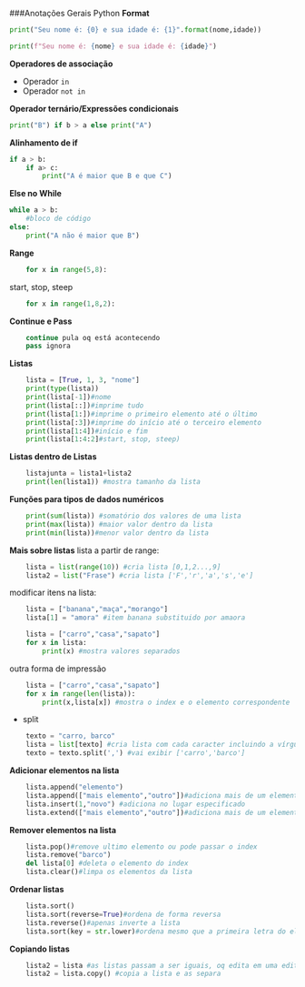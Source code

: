###Anotações Gerais Python
**Format**
~~~python
print("Seu nome é: {0} e sua idade é: {1}".format(nome,idade))
~~~
~~~python
print(f"Seu nome é: {nome} e sua idade é: {idade}")
~~~

**Operadores de associação**
* Operador `in` 
* Operador `not in` 

**Operador ternário/Expressões condicionais**
~~~python
print("B") if b > a else print("A")

~~~
**Alinhamento de if**
~~~python
if a > b:
    if a> c:
        print("A é maior que B e que C")
~~~

**Else no While**
~~~python
while a > b:
    #bloco de código
else:
    print("A não é maior que B")
~~~

**Range**
~~~python
    for x in range(5,8):
~~~
start, stop, steep 
~~~python
    for x in range(1,8,2):
~~~

**Continue e Pass**
~~~python
    continue pula oq está acontecendo 
    pass ignora 
~~~

**Listas**
~~~python
    lista = [True, 1, 3, "nome"] 
    print(type(lista))
    print(lista[-1])#nome
    print(lista[::])#imprime tudo
    print(lista[1:])#imprime o primeiro elemento até o último
    print(lista[:3])#imprime do início até o terceiro elemento
    print(lista[1:4])#início e fim
    print(lista[1:4:2]#start, stop, steep)
~~~

**Listas dentro de Listas**
~~~python
    listajunta = lista1+lista2
    print(len(lista1)) #mostra tamanho da lista
~~~

**Funções para tipos de dados numéricos**
~~~python
    print(sum(lista)) #somatório dos valores de uma lista
    print(max(lista)) #maior valor dentro da lista
    print(min(lista))#menor valor dentro da lista
~~~
**Mais sobre listas**
lista a partir de range:
~~~python
    lista = list(range(10)) #cria lista [0,1,2...,9]
    lista2 = list("Frase") #cria lista ['F','r','a','s','e']
~~~
modificar itens na lista: 
~~~python
    lista = ["banana","maça","morango"]
    lista[1] = "amora" #item banana substituido por amaora 
~~~
~~~python
    lista = ["carro","casa","sapato"]
    for x in lista:
        print(x) #mostra valores separados
~~~
outra forma de impressão
~~~python
    lista = ["carro","casa","sapato"]
    for x in range(len(lista)):
        print(x,lista[x]) #mostra o index e o elemento correspondente
~~~
* split
~~~python
    texto = "carro, barco"
    lista = list[texto] #cria lista com cada caracter incluindo a vírgula
    texto = texto.split(',') #vai exibir ['carro','barco']
~~~
**Adicionar elementos na lista**
~~~python
    lista.append("elemento")
    lista.append(["mais elemento","outro"])#adiciona mais de um elemento como uma lista
    lista.insert(1,"novo") #adiciona no lugar especificado
    lista.extend(["mais elemento","outro"])#adiciona mais de um elemento porém cada elemento é adicionada separadamente

~~~
**Remover elementos na lista**
~~~python
    lista.pop()#remove ultimo elemento ou pode passar o index
    lista.remove("barco")
    del lista[0] #deleta o elemento do index
    lista.clear()#limpa os elementos da lista
~~~
**Ordenar listas**
~~~python
    lista.sort()
    lista.sort(reverse=True)#ordena de forma reversa
    lista.reverse()#apenas inverte a lista
    lista.sort(key = str.lower)#ordena mesmo que a primeira letra do elemento seja minúscula
~~~
**Copiando listas**
~~~python
    lista2 = lista #as listas passam a ser iguais, oq edita em uma edita na outra
    lista2 = lista.copy() #copia a lista e as separa
~~~